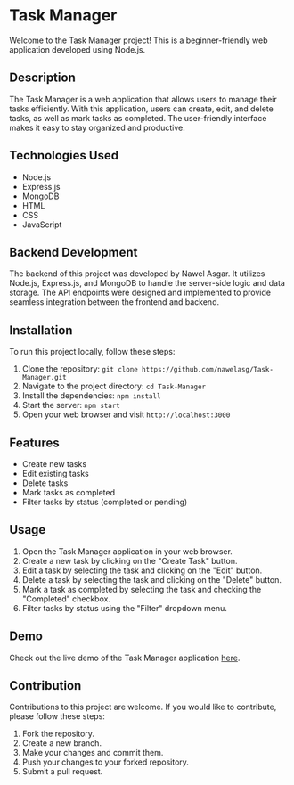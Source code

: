 # Task Manager

Welcome to the Task Manager project! This is a beginner-friendly web application developed using Node.js.

## Description

The Task Manager is a web application that allows users to manage their tasks efficiently. With this application, users can create, edit, and delete tasks, as well as mark tasks as completed. The user-friendly interface makes it easy to stay organized and productive.

## Technologies Used

- Node.js
- Express.js
- MongoDB
- HTML
- CSS
- JavaScript

## Backend Development

The backend of this project was developed by Nawel Asgar. It utilizes Node.js, Express.js, and MongoDB to handle the server-side logic and data storage. The API endpoints were designed and implemented to provide seamless integration between the frontend and backend.

## Installation

To run this project locally, follow these steps:

1. Clone the repository: `git clone https://github.com/nawelasg/Task-Manager.git`
2. Navigate to the project directory: `cd Task-Manager`
3. Install the dependencies: `npm install`
4. Start the server: `npm start`
5. Open your web browser and visit `http://localhost:3000`

## Features

- Create new tasks
- Edit existing tasks
- Delete tasks
- Mark tasks as completed
- Filter tasks by status (completed or pending)

## Usage

1. Open the Task Manager application in your web browser.
2. Create a new task by clicking on the "Create Task" button.
3. Edit a task by selecting the task and clicking on the "Edit" button.
4. Delete a task by selecting the task and clicking on the "Delete" button.
5. Mark a task as completed by selecting the task and checking the "Completed" checkbox.
6. Filter tasks by status using the "Filter" dropdown menu.

## Demo

Check out the live demo of the Task Manager application [here](https://task-manager-bice-seven.vercel.app/).

## Contribution

Contributions to this project are welcome. If you would like to contribute, please follow these steps:

1. Fork the repository.
2. Create a new branch.
3. Make your changes and commit them.
4. Push your changes to your forked repository.
5. Submit a pull request.

